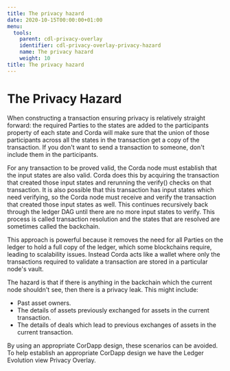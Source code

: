 ```yaml
---
title: The privacy hazard
date: 2020-10-15T00:00:00+01:00
menu:
  tools:
    parent: cdl-privacy-overlay
    identifier: cdl-privacy-overlay-privacy-hazard
    name: The privacy hazard
    weight: 10
title: The privacy hazard
---
```


# The Privacy Hazard

When constructing a transaction ensuring privacy is relatively straight forward: the required Parties to the states are added to the participants property of each state and Corda will make sure that the union of those participants across all the states in the transaction get a copy of the transaction. If you don't want to send a transaction to someone, don't include them in the participants.

For any transaction to be proved valid, the Corda node must establish that the input states are also valid. Corda does this by acquiring the transaction that created those input states and rerunning the verify() checks on that transaction. It is also possible that this transaction has input states which need verifying, so the Corda node must receive and verify the transaction that created those input states as well. This continues recursively back through the ledger DAG until there are no more input states to verify. This process is called transaction resolution and the states that are resolved are sometimes called the backchain.

This approach is powerful because it removes the need for all Parties on the ledger to hold a full copy of the ledger, which some blockchains require, leading to scalability issues. Instead Corda acts like a wallet where only the transactions required to validate a transaction are stored in a particular node's vault.

The hazard is that if there is anything in the backchain which the current node shouldn't see, then there is a privacy leak. This might include:

* Past asset owners.
* The details of assets previously exchanged for assets in the current transaction.
* The details of deals which lead to previous exchanges of assets in the current transaction.

By using an appropriate CorDapp design, these scenarios can be avoided. To help establish an appropriate CorDapp design we have the Ledger Evolution view Privacy Overlay.
